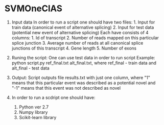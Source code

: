 SVMOneClAS
==========
1. Input data
	In order to run a script one should have two files:
		1. Input for train data (canonical event of alternative splicing)
		2. Input for test data (potential new event of alternative splicing)
	Each have consists of 4 columns:
		1. Id of transcript
		2. Number of reads mapped on this particular splice junction
		3. Average number of reads at all canonical splice junctions of this transcript
		4. Gene length
		5. Number of exons

2. Runing the script:
	One can use test data in order to run script
	Example:
		python script.py ref_final.txt alt_final.txt, where ref_final - train data and alt_final - test data

3. Output:
	Script outputs file results.txt with just one column, where "1" means that this particular event was described as a potential novel and "-1" means that this event was not described as novel

4. In order to run a scdript one should have:
	1. Python ver 2.7
	2. Numpy library
	3. Scikit-learn library 
